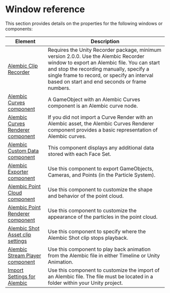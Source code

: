 # Window reference

This section provides details on the properties for the following windows or components:

| Element                                                        | Description                                                                                                                                                                                                                                                                     |
|----------------------------------------------------------------|---------------------------------------------------------------------------------------------------------------------------------------------------------------------------------------------------------------------------------------------------------------------------------|
| [ Alembic Clip Recorder ]( ref_Recorder.md )                   | Requires the Unity Recorder package, minimum version 2.0.0. Use the Alembic Recorder window to export an Alembic file. You can start and stop the recording manually, specify a single frame to record, or specify an interval based on start and end seconds or frame numbers. |
| [ Alembic Curves component ]( ref_Curves.md )                  | A GameObject with an Alembic Curves component is an Alembic curve node.                                                                                                                                                                                                         |
| [ Alembic Curves Renderer component ]( ref_CurvesRenderer.md ) | If you did not import a Curve Render with an Alembic asset, the Alembic Curves Renderer component provides a basic representation of Alembic curves.                                                                                                                            |
| [ Alembic Custom Data component ]( ref_CustomData.md )         | This component displays any additional data stored with each Face Set.                                                                                                                                                                                                           |
| [ Alembic Exporter component ]( ref_Exporter.md )              | Use this component to export GameObjects, Cameras, and Points (in the Particle System).                                                                                                                                                                                         |
| [ Alembic Point Cloud component ](ref_PointCloud.md)           | Use this component to customize the shape and behavior of the point cloud.                                                                                                                                                                                                      |
| [ Alembic Point Renderer component ]( ref_PointRenderer.md )   | Use this component to customize the appearance of the particles in the point cloud.                                                                                                                                                                                             |
| [ Alembic Shot Asset clip settings ]( ref_Shot.md )            | Use this component to specify where the Alembic Shot clip stops playback.                                                                                                                                                                                                       |
| [ Alembic Stream Player component ]( ref_StreamPlayer.md )     | Use this component to play back animation from the Alembic file in either Timeline or Unity Animation.                                                                                                                                                                          |
| [ Import Settings for Alembic ]( ref_Importer.md )             | Use this component to customize the import of an Alembic file. The file must be located in a folder within your Unity project.                                                                                                                                                  |

